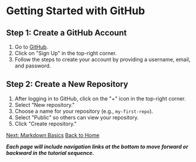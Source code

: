 # Getting Started with GitHub

## Step 1: Create a GitHub Account
1. Go to [GitHub](https://github.com).
2. Click on "Sign Up" in the top-right corner.
3. Follow the steps to create your account by providing a username, email, and password.

## Step 2: Create a New Repository
1. After logging in to GitHub, click on the "+" icon in the top-right corner.
2. Select "New repository."
3. Choose a name for your repository (e.g., `my-first-repo`).
4. Select "Public" so others can view your repository.
5. Click "Create repository."

[Next: Markdown Basics](markdown_basics.md)
[Back to Home](README.md)



***Each page will include navigation links at the bottom to move forward or backward in the tutorial sequence.***
